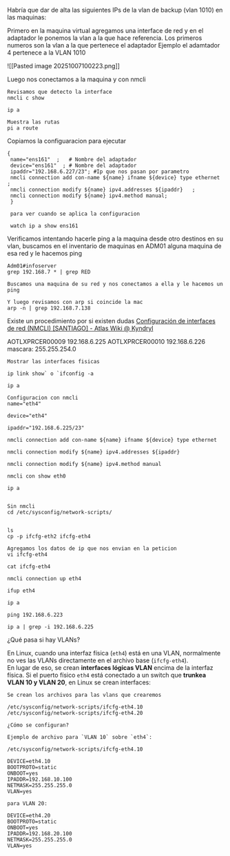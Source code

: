 Habría que dar de alta las siguientes IPs de la vlan de backup (vlan 1010) en las maquinas:

Primero en la maquina virtual agregamos una interface de red y en el adaptador le ponemos la vlan a la que hace referencia. Los primeros numeros son la vlan a la que pertenece el adaptador
Ejemplo el adamtador 4 pertenece a la VLAN 1010

![[Pasted image 20251007100223.png]]

Luego nos conectamos a la maquina y con nmcli

```
Revisamos que detecto la interface
nmcli c show

ip a

Muestra las rutas
pi a route

```

Copiamos la configuaracion para ejecutar 
```
{
 name="ens161"  ;   # Nombre del adaptador
 device="ens161"  ; # Nombre del adaptador
 ipaddr="192.168.6.227/23"; #Ip que nos pasan por parametro
 nmcli connection add con-name ${name} ifname ${device} type ethernet  ; 
 nmcli connection modify ${name} ipv4.addresses ${ipaddr}   ; 
 nmcli connection modify ${name} ipv4.method manual; 
 }
 
 para ver cuando se aplica la configuracion 
 
 watch ip a show ens161
```

Verificamos intentando hacerle ping a la maquina desde otro destinos en su vlan, buscamos en el inventario de maquinas en ADM01 alguna maquina de esa red y le hacemos ping
```
Adm01#infoserver
grep 192.168.7 * | grep RED

Buscamos una maquina de su red y nos conectamos a ella y le hacemos un ping 

Y luego revisamos con arp si coincide la mac
arp -n | grep 192.168.7.138
```

Existe un procedimiento por si existen dudas
[Configuración de interfaces de red (NMCLI) [SANTIAGO] - Atlas Wiki @ Kyndryl](https://10.113.57.21:1521/bin/view/Main/Grupos%20T%C3%A9cnicos/Linux-VMWARE/PROCEDIMIENTOS/LINUX/Configuraci%C3%B3n%20de%20interfaces%20de%20red%20%28NMCLI%29%20%5BSANTIAGO%5D/)

AOTLXPRCER00009 192.168.6.225
AOTLXPRCER00010 192.168.6.226
mascara: 255.255.254.0

```
Mostrar las interfaces fisicas

ip link show` o `ifconfig -a

ip a

Configuracion con nmcli
name="eth4"

device="eth4"

ipaddr="192.168.6.225/23"

nmcli connection add con-name ${name} ifname ${device} type ethernet

nmcli connection modify ${name} ipv4.addresses ${ipaddr}

nmcli connection modify ${name} ipv4.method manual

nmcli con show eth0

ip a


Sin nmcli
cd /etc/sysconfig/network-scripts/


ls
cp -p ifcfg-eth2 ifcfg-eth4

Agregamos los datos de ip que nos envian en la peticion 
vi ifcfg-eth4

cat ifcfg-eth4

nmcli connection up eth4

ifup eth4

ip a

ping 192.168.6.223

ip a | grep -i 192.168.6.225
```

¿Qué pasa si hay VLANs?

En Linux, cuando una interfaz física (`eth4`) está en una VLAN, normalmente no ves las VLANs directamente en el archivo base (`ifcfg-eth4`).  
En lugar de eso, se crean **interfaces lógicas VLAN** encima de la interfaz física.
Si el puerto físico `eth4` está conectado a un switch que **trunkea VLAN 10 y VLAN 20**, en Linux se crean interfaces:

```
Se crean los archivos para las vlans que crearemos

/etc/sysconfig/network-scripts/ifcfg-eth4.10
/etc/sysconfig/network-scripts/ifcfg-eth4.20

¿Cómo se configuran?

Ejemplo de archivo para `VLAN 10` sobre `eth4`:

/etc/sysconfig/network-scripts/ifcfg-eth4.10

DEVICE=eth4.10
BOOTPROTO=static
ONBOOT=yes
IPADDR=192.168.10.100
NETMASK=255.255.255.0
VLAN=yes

para VLAN 20:
	
DEVICE=eth4.20
BOOTPROTO=static
ONBOOT=yes
IPADDR=192.168.20.100
NETMASK=255.255.255.0
VLAN=yes

```